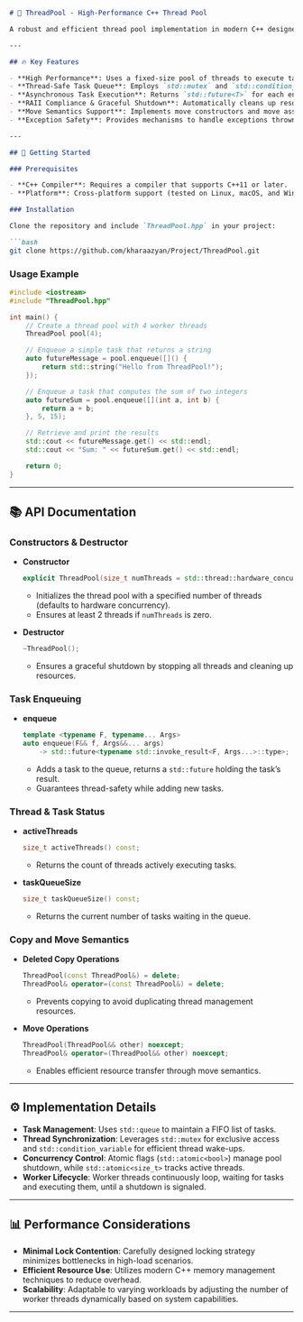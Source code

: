 ```markdown
# 🚀 ThreadPool - High-Performance C++ Thread Pool

A robust and efficient thread pool implementation in modern C++ designed to handle concurrent tasks with minimal overhead and maximum performance. This project leverages C++11 features and beyond to provide a flexible, safe, and high-throughput solution for task execution.

---

## 🔥 Key Features

- **High Performance**: Uses a fixed-size pool of threads to execute tasks concurrently, reducing context switching and synchronization overhead.
- **Thread-Safe Task Queue**: Employs `std::mutex` and `std::condition_variable` for safe and efficient task management.
- **Asynchronous Task Execution**: Returns `std::future<T>` for each enqueued task, enabling seamless integration with asynchronous workflows.
- **RAII Compliance & Graceful Shutdown**: Automatically cleans up resources ensuring all threads are properly joined during destruction.
- **Move Semantics Support**: Implements move constructors and move assignment for efficient resource transfer.
- **Exception Safety**: Provides mechanisms to handle exceptions thrown by tasks without compromising thread stability.

---

## 🚀 Getting Started

### Prerequisites

- **C++ Compiler**: Requires a compiler that supports C++11 or later.
- **Platform**: Cross-platform support (tested on Linux, macOS, and Windows).

### Installation

Clone the repository and include `ThreadPool.hpp` in your project:

```bash
git clone https://github.com/kharaazyan/Project/ThreadPool.git
```

### Usage Example

```cpp
#include <iostream>
#include "ThreadPool.hpp"

int main() {
    // Create a thread pool with 4 worker threads
    ThreadPool pool(4);

    // Enqueue a simple task that returns a string
    auto futureMessage = pool.enqueue([]() {
        return std::string("Hello from ThreadPool!");
    });

    // Enqueue a task that computes the sum of two integers
    auto futureSum = pool.enqueue([](int a, int b) {
        return a + b;
    }, 5, 15);

    // Retrieve and print the results
    std::cout << futureMessage.get() << std::endl;
    std::cout << "Sum: " << futureSum.get() << std::endl;

    return 0;
}
```

---

## 📚 API Documentation

### Constructors & Destructor

- **Constructor**
  ```cpp
  explicit ThreadPool(size_t numThreads = std::thread::hardware_concurrency());
  ```
  - Initializes the thread pool with a specified number of threads (defaults to hardware concurrency).
  - Ensures at least 2 threads if `numThreads` is zero.

- **Destructor**
  ```cpp
  ~ThreadPool();
  ```
  - Ensures a graceful shutdown by stopping all threads and cleaning up resources.

### Task Enqueuing

- **enqueue**
  ```cpp
  template <typename F, typename... Args>
  auto enqueue(F&& f, Args&&... args)
      -> std::future<typename std::invoke_result<F, Args...>::type>;
  ```
  - Adds a task to the queue, returns a `std::future` holding the task’s result.
  - Guarantees thread-safety while adding new tasks.

### Thread & Task Status

- **activeThreads**
  ```cpp
  size_t activeThreads() const;
  ```
  - Returns the count of threads actively executing tasks.

- **taskQueueSize**
  ```cpp
  size_t taskQueueSize() const;
  ```
  - Returns the current number of tasks waiting in the queue.

### Copy and Move Semantics

- **Deleted Copy Operations**
  ```cpp
  ThreadPool(const ThreadPool&) = delete;
  ThreadPool& operator=(const ThreadPool&) = delete;
  ```
  - Prevents copying to avoid duplicating thread management resources.

- **Move Operations**
  ```cpp
  ThreadPool(ThreadPool&& other) noexcept;
  ThreadPool& operator=(ThreadPool&& other) noexcept;
  ```
  - Enables efficient resource transfer through move semantics.

---

## ⚙️ Implementation Details

- **Task Management**: Uses `std::queue` to maintain a FIFO list of tasks.
- **Thread Synchronization**: Leverages `std::mutex` for exclusive access and `std::condition_variable` for efficient thread wake-ups.
- **Concurrency Control**: Atomic flags (`std::atomic<bool>`) manage pool shutdown, while `std::atomic<size_t>` tracks active threads.
- **Worker Lifecycle**: Worker threads continuously loop, waiting for tasks and executing them, until a shutdown is signaled.

---

## 📊 Performance Considerations

- **Minimal Lock Contention**: Carefully designed locking strategy minimizes bottlenecks in high-load scenarios.
- **Efficient Resource Use**: Utilizes modern C++ memory management techniques to reduce overhead.
- **Scalability**: Adaptable to varying workloads by adjusting the number of worker threads dynamically based on system capabilities.

---